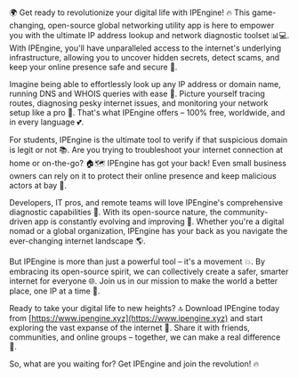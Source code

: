 🌍 Get ready to revolutionize your digital life with IPEngine! 🔥 This game-changing, open-source global networking utility app is here to empower you with the ultimate IP address lookup and network diagnostic toolset 📊💻. With IPEngine, you'll have unparalleled access to the internet's underlying infrastructure, allowing you to uncover hidden secrets, detect scams, and keep your online presence safe and secure 💪.

Imagine being able to effortlessly look up any IP address or domain name, running DNS and WHOIS queries with ease 🤔. Picture yourself tracing routes, diagnosing pesky internet issues, and monitoring your network setup like a pro 🔧. That's what IPEngine offers – 100% free, worldwide, and in every language 💕.

For students, IPEngine is the ultimate tool to verify if that suspicious domain is legit or not 📚. Are you trying to troubleshoot your internet connection at home or on-the-go? 🏠🗺️ IPEngine has got your back! Even small business owners can rely on it to protect their online presence and keep malicious actors at bay 💸.

Developers, IT pros, and remote teams will love IPEngine's comprehensive diagnostic capabilities 🔧. With its open-source nature, the community-driven app is constantly evolving and improving 🚀. Whether you're a digital nomad or a global organization, IPEngine has your back as you navigate the ever-changing internet landscape 🌎.

But IPEngine is more than just a powerful tool – it's a movement 💥. By embracing its open-source spirit, we can collectively create a safer, smarter internet for everyone 🌐. Join us in our mission to make the world a better place, one IP at a time 🚀.

Ready to take your digital life to new heights? 🔝 Download IPEngine today from [https://www.ipengine.xyz](https://www.ipengine.xyz) and start exploring the vast expanse of the internet 🌊. Share it with friends, communities, and online groups – together, we can make a real difference 💪.

So, what are you waiting for? Get IPEngine and join the revolution! 🔥